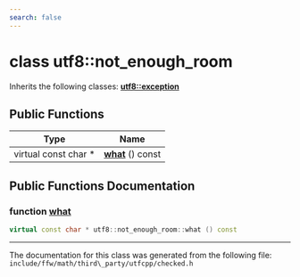 ```yaml
---
search: false
---
```


# class utf8::not\_enough\_room



Inherits the following classes: **[utf8::exception](classutf8_1_1exception.md)**

## Public Functions

|Type|Name|
|-----|-----|
|virtual const char \*|[**what**](classutf8_1_1not__enough__room.md#1a368f7b33dc7d66e12576f55991c77676) () const |


## Public Functions Documentation

### function <a id="1a368f7b33dc7d66e12576f55991c77676" href="#1a368f7b33dc7d66e12576f55991c77676">what</a>

```cpp
virtual const char * utf8::not_enough_room::what () const
```





----------------------------------------
The documentation for this class was generated from the following file: `include/ffw/math/third\_party/utfcpp/checked.h`
